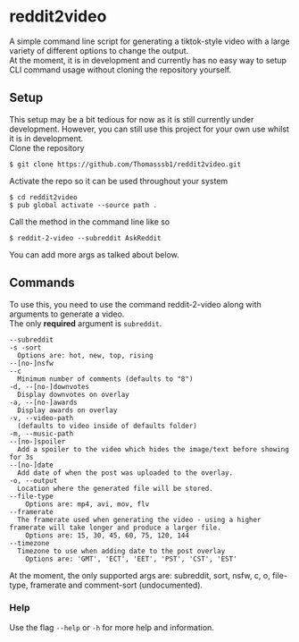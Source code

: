 # reddit2video
A simple command line script for generating a tiktok-style video with a large variety of different options to change the output. <br>
At the moment, it is in development and currently has no easy way to setup CLI command usage without cloning the repository yourself.

## Setup
This setup may be a bit tedious for now as it is still currently under development. However, you can still use this project for your own use whilst it is in development. <br>
Clone the repository
``` 
$ git clone https://github.com/Thomasssb1/reddit2video.git
```
Activate the repo so it can be used throughout your system
```
$ cd reddit2video
$ pub global activate --source path .
```
Call the method in the command line like so
```
$ reddit-2-video --subreddit AskReddit
```
You can add more args as talked about below.

## Commands
To use this, you need to use the command reddit-2-video along with arguments to generate a video. <br>
The only **required** argument is `subreddit`.
<br>
```
--subreddit 
-s -sort 
  Options are: hot, new, top, rising
--[no-]nsfw
--c 
  Minimum number of comments (defaults to "8")
-d, --[no-]downvotes 
  Display downvotes on overlay
-a, --[no-]awards 
  Display awards on overlay
-v, --video-path 
  (defaults to video inside of defaults folder)
-m, --music-path        
--[no-]spoiler 
  Add a spoiler to the video which hides the image/text before showing for 3s
--[no-]date  
  Add date of when the post was uploaded to the overlay.
-o, --output 
  Location where the generated file will be stored.
--file-type 
    Options are: mp4, avi, mov, flv
--framerate 
  The framerate used when generating the video - using a higher framerate will take longer and produce a larger file. 
    Options are: 15, 30, 45, 60, 75, 120, 144
--timezone 
  Timezone to use when adding date to the post overlay 
    Options are: 'GMT', 'ECT', 'EET', 'PST', 'CST', 'EST'
```
At the moment, the only supported args are:
subreddit, sort, nsfw, c, o, file-type, framerate and comment-sort (undocumented).
### Help
Use the flag `--help` or `-h` for more help and information.
